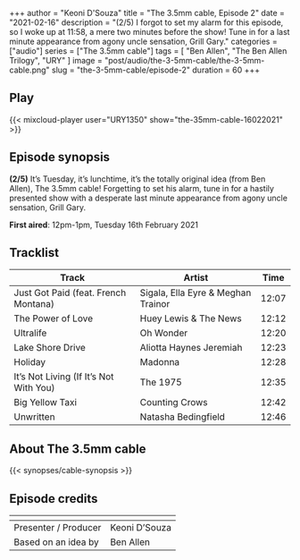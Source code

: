 +++
author = "Keoni D'Souza"
title = "The 3.5mm cable, Episode 2"
date = "2021-02-16"
description = "(2/5) I forgot to set my alarm for this episode, so I woke up at 11:58, a mere two minutes before the show! Tune in for a last minute appearance from agony uncle sensation, Grill Gary."
categories = ["audio"]
series = ["The 3.5mm cable"]
tags = [
    "Ben Allen",
    "The Ben Allen Trilogy",
    "URY"
]
image = "post/audio/the-3-5mm-cable/the-3-5mm-cable.png"
slug = "the-3-5mm-cable/episode-2"
duration = 60
+++

## Play

{{< mixcloud-player user="URY1350" show="the-35mm-cable-16022021" >}}

## Episode synopsis

**(2/5)** It’s Tuesday, it’s lunchtime, it’s the totally original idea (from Ben Allen), The 3.5mm cable! Forgetting to set his alarm, tune in for a hastily presented show with a desperate last minute appearance from agony uncle sensation, Grill Gary.

**First aired**: 12pm-1pm, Tuesday 16th February 2021

## Tracklist

| Track | Artist | Time |
| --- | --- | --- |
| Just Got Paid (feat. French Montana) | Sigala, Ella Eyre & Meghan Trainor | 12:07 |
| The Power of Love	| Huey Lewis & The News | 12:12 |
| Ultralife | Oh Wonder | 12:20 |
| Lake Shore Drive | Aliotta Haynes Jeremiah | 12:23 |
| Holiday | Madonna | 12:28 |
| It’s Not Living (If It’s Not With You) | The 1975 | 12:35 |
| Big Yellow Taxi | Counting Crows | 12:42 |
| Unwritten | Natasha Bedingfield | 12:46 |

## About The 3.5mm cable

{{< synopses/cable-synopsis >}}

## Episode credits

| []() | []() |
| --- | --- |
| Presenter / Producer | Keoni D’Souza |
| Based on an idea by | Ben Allen |